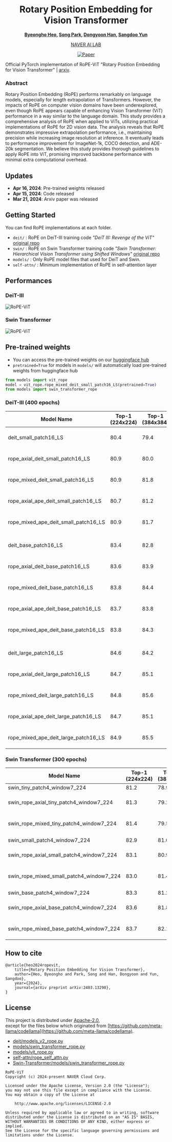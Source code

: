 <div align="center">

# Rotary Position Embedding for Vision Transformer

**[Byeongho Heo](https://sites.google.com/view/byeongho-heo/home), [Song Park](https://8uos.github.io/), [Dongyoon Han](https://sites.google.com/site/dyhan0920/), [Sangdoo Yun](https://sangdooyun.github.io/)** <br>

[NAVER AI LAB](https://naver-career.gitbook.io/en/teams/clova-cic/ai-lab)

[![Paper](https://img.shields.io/badge/Paper-arxiv.2403.13298-green)](https://arxiv.org/abs/2403.13298)

</div>

Official PyTorch implementation of RoPE-ViT "Rotary Position Embedding for Vision Transformer" | [arxiv](https://arxiv.org/abs/2403.13298).

### Abstract

Rotary Position Embedding (RoPE) performs remarkably on language models, especially for length extrapolation of Transformers. However, the impacts of RoPE on computer vision domains have been underexplored, even though RoPE appears capable of enhancing Vision Transformer (ViT) performance in a way similar to the language domain. This study provides a comprehensive analysis of RoPE when applied to ViTs, utilizing practical implementations of RoPE for 2D vision data. The analysis reveals that RoPE demonstrates impressive extrapolation performance, i.e., maintaining precision while increasing image resolution at inference. It eventually leads to performance improvement for ImageNet-1k, COCO detection, and ADE-20k segmentation. We believe this study provides thorough guidelines to apply RoPE into ViT, promising improved backbone performance with minimal extra computational overhead.


## Updates

- **Apr 16, 2024**: Pre-trained weights released
- **Apr 15, 2024**: Code released
- **Mar 21, 2024**: Arxiv paper was released

## Getting Started

You can find RoPE implementations at each folder.

- `deit/`   : RoPE on DeiT-III training code *"DeiT III: Revenge of the ViT"* [original repo](https://github.com/facebookresearch/deit)
- `swin/` : RoPE on Swin Transformer training code *"Swin Transformer: Hierarchical Vision Transformer using Shifted Windows"* [original repo](https://github.com/microsoft/Swin-Transformer)
- `models/` : Only RoPE model files that used for DeiT and Swin.
- `self-attn/` : Minimum implementation of RoPE in self-attention layer


## Performances

### DeiT-III

![RoPE-ViT](figures/rope_vit.png)

### Swin Transformer

![RoPE-ViT](figures/rope_swin.png)


## Pre-trained weights

- You can access the pre-trained weights on our [huggingface hub](https://huggingface.co/collections/naver-ai/rope-vit-670e367fa2d547b705335153)
- `pretrained=True` for models in `models/` will automatically load pre-trained weights from huggingface hub
```python
from models import vit_rope
model = vit_rope.rope_mixed_deit_small_patch16_LS(pretrained=True)
from models import swin_transformer_rope
```

### DeiT-III (400 epochs)

| Model Name                                 | Top-1 (224x224) | Top-1 (384x384) | Weights                                                                |
|--------------------------------------------|-------------|-------------|------------------------------------------------------------------------|
| deit_small_patch16_LS                      | 80.4        | 79.4        | [HF hub](https://huggingface.co/naver-ai/deit_small_patch16_LS) / [Google drive](https://drive.google.com/file/d/1H6qGggmdfCpryTdUWoKsd_i9pCIia6sx/view?usp=drive_link) |
| rope_axial_deit_small_patch16_LS           | 80.9        | 80.0        | [HF hub](https://huggingface.co/naver-ai/rope_axial_deit_small_patch16_LS) / [Google drive](https://drive.google.com/file/d/1aKN-MeCZqYT1xV7oM1qzdJ7c2VwifuOg/view?usp=drive_link) |
| rope_mixed_deit_small_patch16_LS           | 80.9        | 81.8        | [HF hub](https://huggingface.co/naver-ai/rope_mixed_deit_small_patch16_LS) / [Google drive](https://drive.google.com/file/d/1_P_1s4zIgx9p6WIXhebcsB3haz5ChIVF/view?usp=drive_link) |
| rope_axial_ape_deit_small_patch16_LS       | 80.7        | 81.2        | [HF hub](https://huggingface.co/naver-ai/rope_axial_ape_deit_small_patch16_LS) / [Google drive](https://drive.google.com/file/d/1tFZodFaQegDXGiInHo9D4UrWh7c_KSao/view?usp=drive_link) |
| rope_mixed_ape_deit_small_patch16_LS       | 80.9        | 81.7        | [HF hub](https://huggingface.co/naver-ai/rope_mixed_ape_deit_small_patch16_LS) / [Google drive](https://drive.google.com/file/d/1ss2ZaqQMkzq2WjmuuOlah5sV5eH8cCly/view?usp=drive_link) |
|                                            |             |             |                                                                        |
| deit_base_patch16_LS                       | 83.4        | 82.8        | [HF hub](https://huggingface.co/naver-ai/deit_base_patch16_LS) / [Google drive](https://drive.google.com/file/d/15cq8QM-PE2b7s_UpVzeaGX2W6Nc7Apsb/view?usp=drive_link) |
| rope_axial_deit_base_patch16_LS            | 83.6        | 83.9        | [HF hub](https://huggingface.co/naver-ai/rope_axial_deit_base_patch16_LS) / [Google drive](https://drive.google.com/file/d/1HJdWKvABOuHyB3EOLUAQpX-nZ8sj0FhW/view?usp=drive_link) |
| rope_mixed_deit_base_patch16_LS            | 83.8        | 84.4        | [HF hub](https://huggingface.co/naver-ai/rope_mixed_deit_base_patch16_LS) / [Google drive](https://drive.google.com/file/d/1zXOd2oFErFRYwY4drzP-whqXOt_fBS57/view?usp=drive_link) |
| rope_axial_ape_deit_base_patch16_LS        | 83.7        | 83.8        | [HF hub](https://huggingface.co/naver-ai/rope_axial_ape_deit_base_patch16_LS) / [Google drive](https://drive.google.com/file/d/1IkY_mmqcVmVZgY4wOFD__SHvCwFi4wz1/view?usp=drive_link) |
| rope_mixed_ape_deit_base_patch16_LS        | 83.8        | 84.3        | [HF hub](https://huggingface.co/naver-ai/rope_mixed_ape_deit_base_patch16_LS) / [Google drive](https://drive.google.com/file/d/1gJNjDmSL1ouQvUNoXujbCB1OYCv85mdv/view?usp=drive_link) |
|                                            |             |             |                                                                        |
| deit_large_patch16_LS                      | 84.6        | 84.2        | [HF hub](https://huggingface.co/naver-ai/deit_large_patch16_LS) / [Google drive](https://drive.google.com/file/d/1x_3MJbsmyaQGTOA2rnLxjf-a7_56tK4Q/view?usp=drive_link) |
| rope_axial_deit_large_patch16_LS           | 84.7        | 85.1        | [HF hub](https://huggingface.co/naver-ai/rope_axial_deit_large_patch16_LS) / [Google drive](https://drive.google.com/file/d/1RVh1BpWadeU0jk_8Ej6Ihv9mBIdbnFgQ/view?usp=drive_link) |
| rope_mixed_deit_large_patch16_LS           | 84.8        | 85.6        | [HF hub](https://huggingface.co/naver-ai/rope_mixed_deit_large_patch16_LS) / [Google drive](https://drive.google.com/file/d/1dAtfu_zHM_kD7f4FXfa599RkL_tvzbSz/view?usp=drive_link) |
| rope_axial_ape_deit_large_patch16_LS       | 84.7        | 85.1        | [HF hub](https://huggingface.co/naver-ai/rope_axial_ape_deit_large_patch16_LS) / [Google drive](https://drive.google.com/file/d/1i90kxopHZ8KoDQFRsFrU5Zw2I9qB4qIn/view?usp=drive_link) |
| rope_mixed_ape_deit_large_patch16_LS       | 84.9        | 85.5        | [HF hub](https://huggingface.co/naver-ai/rope_mixed_ape_deit_large_patch16_LS) / [Google drive](https://drive.google.com/file/d/1wQ6uzRl6ncWnTYaHOx4iZB-D-7NMcKQ9/view?usp=drive_link) |

### Swin Transformer (300 epochs)

| Model Name                                 | Top-1 (224x224) | Top-1 (384x384) | Weights                                                                 |
|--------------------------------------------|-------------|-------------|------------------------------------------------------------------------|
| swin_tiny_patch4_window7_224               | 81.2        | 78.9        |                                                                        |
| swin_rope_axial_tiny_patch4_window7_224    | 81.3        | 79.2        | [HF hub]() / [Google drive](https://drive.google.com/file/d/1pfTRCrak5CxVbJcU19xMsksnQntEuZYz/view?usp=drive_link) |
| swin_rope_mixed_tiny_patch4_window7_224    | 81.4        | 79.5        | [HF hub]() / [Google drive](https://drive.google.com/file/d/1vvzr6nyluoVJ4t_0PclcUMlNWuZPXJdL/view?usp=drive_link) |
|                                            |             |             |                                                                        |
| swin_small_patch4_window7_224              | 82.9        | 81.0        |                                                                        |
| swin_rope_axial_small_patch4_window7_224   | 83.1        | 80.9        | [HF hub]() / [Google drive](https://drive.google.com/file/d/1sEQZ7QQZ-zzuQ0Gx4yh8n0jbI0CP7g44/view?usp=drive_link) |
| swin_rope_mixed_small_patch4_window7_224   | 83.0        | 81.4        | [HF hub]() / [Google drive](https://drive.google.com/file/d/1CrFOmnQXQYmK9fT4nLIcVT338wz3Nbnn/view?usp=drive_link) |
|                                            |             |             |                                                                        |
| swin_base_patch4_window7_224               | 83.3        | 81.2        |                                                                        |
| swin_rope_axial_base_patch4_window7_224    | 83.6        | 81.8        | [HF hub]() / [Google drive](https://drive.google.com/file/d/1BXOUQRrBlUUf3TpKQFWsVsWSR_j9JMNO/view?usp=drive_link) |
| swin_rope_mixed_base_patch4_window7_224    | 83.7        | 82.1        | [HF hub]() / [Google drive](https://drive.google.com/file/d/1sHxm_nh7t8Y1-GY7sHqiqfvVe_fFCkho/view?usp=drive_link) |


## How to cite

```
@article{heo2024ropevit,
    title={Rotary Position Embedding for Vision Transformer},
    author={Heo, Byeongho and Park, Song and Han, Dongyoon and Yun, Sangdoo},
    year={2024},
    journal={arXiv preprint arXiv:2403.13298},
}
```

## License

This project is distributed under [Apache-2.0](LICENSE_rope-vit), <br>
except for the files below which originated from [https://github.com/meta-llama/codellama](https://github.com/meta-llama/codellama).
- [deit/models_v2_rope.py](deit/models_v2_rope.py)
- [models/swin_transformer_rope.py](models/swin_transformer_rope.py)
- [models/vit_rope.py](models/vit_rope.py)
- [self-attn/rope_self_attn.py](self-attn/rope_self_attn.py)
- [Swin-Transformer/models/swin_transformer_rope.py](Swin-Transformer/models/swin_transformer_rope.py)

```
RoPE-ViT
Copyright (c) 2024-present NAVER Cloud Corp.

Licensed under the Apache License, Version 2.0 (the "License");
you may not use this file except in compliance with the License.
You may obtain a copy of the License at

    http://www.apache.org/licenses/LICENSE-2.0

Unless required by applicable law or agreed to in writing, software
distributed under the License is distributed on an "AS IS" BASIS,
WITHOUT WARRANTIES OR CONDITIONS OF ANY KIND, either express or implied.
See the License for the specific language governing permissions and
limitations under the License.
```
